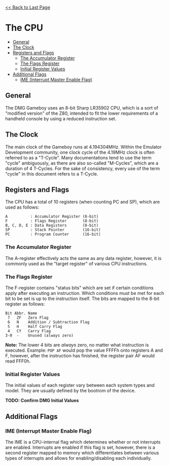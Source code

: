 [<< Back to Last Page](../)

# The CPU

  * [General](#general)
  * [The Clock](#the-clock)
  * [Registers and Flags](#registers-and-flags)
    + [The Accumulator Register](#the-accumulator-register)
    + [The Flags Register](#the-flags-register)
    + [Initial Register Values](#initial-register-values)
  * [Additional Flags](#additional-flags)
    + [IME (Interrupt Master Enable Flag)](#ime--interrupt-master-enable-flag-)

## General
The DMG Gameboy uses an 8-bit Sharp LR35902 CPU, which is a sort of "modified version" of the Z80, intended to fit the lower requirements of a handheld console by using a reduced instruction set.

## The Clock
The main clock of the Gameboy runs at 4.194304MHz. Within the Emulator Development community, one clock cycle of the 4.19MHz clock is often referred to as a "T-Cycle". Many documentations tend to use the term "cycle" ambiguously, as there are also so-called "M-Cycles", which are a duration of 4 T-Cycles. For the sake of consistency, every use of the term "cycle" in this document refers to a T-Cycle.

## Registers and Flags
The CPU has a total of 10 registers (when counting PC and SP), which are used as follows:
```
A          : Accumulator Register (8-bit)
F          : Flags Register       (8-bit)
B, C, D, E : Data Registers       (8-bit)
SP         : Stack Pointer        (16-bit)
PC         : Program Counter      (16-bit)
```

### The Accumulator Register
The A-register effectively acts the same as any data register, however, it is commonly used as the "target register" of various CPU instructions.

### The Flags Register
The F-register contains "status bits" which are set if certain conditions apply after executing an instruction. Which conditions must be met for each bit to be set is up to the instruction itself. The bits are mapped to the 8-bit register as follows:
```
Bit Abbr. Name
 7   ZF   Zero Flag
 6   N    Addition / Subtraction Flag
 5   H    Half Carry Flag
 4   CY   Carry Flag
3-0  -    Unused (always zero)
```

**Note:** The lower 4 bits are *always* zero, no matter what instruction is executed. Example: `POP AF` would pop the value FFFFh onto registers A and F, however, after the instruction has finished, the register pair AF would read FFF0h.

### Initial Register Values
The initial values of each register vary between each system types and model. They are usually defined by the bootrom of the device.

**TODO: Confirm DMG Initial Values**

## Additional Flags
### IME (Interrupt Master Enable Flag)
The IME is a CPU-internal flag which determines whether or not interrupts are enabled. Interrupts are enabled if this flag is set, however, there is a second register mapped to memory which differentiates between various types of interrupts and allows for enabling/disabling each individually.
